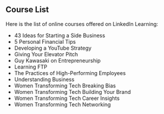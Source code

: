 ## Course List

Here is the list of online courses offered on LinkedIn Learning:&#x20;

* 43 Ideas for Starting a Side Business
* 5 Personal Financial Tips
* Developing a YouTube Strategy
* Giving Your Elevator Pitch
* Guy Kawasaki on Entrepreneurship
* Learning FTP
* The Practices of High-Performing Employees
* Understanding Business
* Women Transforming Tech Breaking Bias
* Women Transforming Tech Building Your Brand
* Women Transforming Tech Career Insights
* Women Transforming Tech Networking
